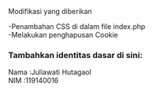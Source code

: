 Modifikasi yang diberikan<br>

-Penambahan CSS di dalam file index.php <br>
-Melakukan penghapusan Cookie

### Tambahkan identitas dasar di sini: 

Nama  :Juliawati Hutagaol
<br>
NIM   :119140016

